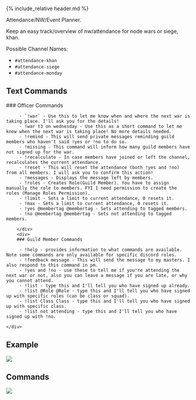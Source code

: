 {% include_relative header.md %}

Attendance/NW/Event Planner.

Keep an easy track/overview of nw/attendance for node wars or siege, khan.

Possible Channel Names:
- `#attendance-khan`
- `#attendance-siege`
- `#attendance-monday`

## Text Commands

<div class='flex col left' markdown="1">
    <div>
        ### Officer Commands

         - `!war` - Use this to let me know when and where the next war is taking place. I'll ask you for the details!
         - !war t3 on wednesday - Use this as a short command to let me know when the next war is taking place! No more details needed.
         - !remind - This will send private messages reminding guild members who haven't said !yes or !no to do so.
         - !missing - This command will inform how many guild members have not signed up for the war.
         - !recalculate - In case members have joined or left the channel, recalculates the current attendance.
         - !reset - This will reset the attendance (both !yes and !no) from all members. I will ask you to confirm this action!
         - !messages - Displays the message left by members.
         - !roles - Creates Role(Guild Member). You have to assign manually the role to members. FYI I need permission to create the roles (Manage Roles Permission).
         - !limit - Sets a limit to current attendance, 0 resets it.
         - !max - Sets a limit to current attendance, 0 resets it.
         - !yes @membertag @membertag - Sets attending to tagged members.
         - !no @membertag @membertag - Sets not attending to tagged members.

        </div>
        <div>
        ### Guild Member Commands

         - !help - provides information to what commands are available. Note some commands are only available for specific discord roles.
         - !feedback message - This will send the message to my masters. I also respond to this command in pm.
         - !yes and !no - use these to tell me if you're attending the next war or not, also you can leave a message if you are late, or why you cannot attend.
         - !list - type this and I'll tell you who have signed up already.
         - !list @Role @Role - type this and I'll tell you who have signed up with specific roles (can be class or squad).
         - !list Class Class - type this and I'll tell you who have signed up with specific class.
         - !list not attending - type this and I'll tell you who have signed up with !no.

    </div>
</div>

<div class='flex col'>
    <div>
    <h2 id="example" class="header-level-1">Example</h2>
    <img src='https://cdn.discordapp.com/attachments/223778593711456256/739841554373541928/unknown.png'/>
    </div>
    <div>
    <h2 id="example" class="header-level-1">Commands</h2>
    <img class='scale' src='https://cdn.discordapp.com/attachments/223778593711456256/739841829100585131/unknown.png'/>
    </div>
</div>